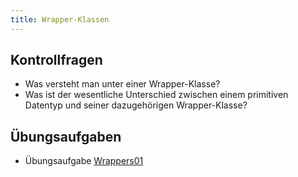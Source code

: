 ```yaml
---
title: Wrapper-Klassen
---
```


## Kontrollfragen
-	Was versteht man unter einer Wrapper-Klasse?
-	Was ist der wesentliche Unterschied zwischen einem primitiven Datentyp und seiner dazugehörigen Wrapper-Klasse?

## Übungsaufgaben
- Übungsaufgabe [Wrappers01](wrappers01.md)
